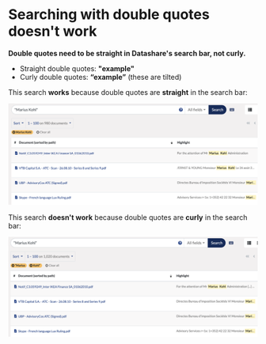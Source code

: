 # Searching with double quotes doesn't work

**Double quotes need to be straight in Datashare's search bar, not curly.**

* Straight double quotes: **"example"**
* Curly double quotes: **“example”** (these are tilted)

This search **works** because double quotes are **straight** in the search bar:

![](<../../../.gitbook/assets/Screenshot 2021-07-08 at 15.15.35 (1) (1) (1) (1) (1).png>)

This search **doesn't work** because double quotes are **curly** in the search bar:

![](../../../.gitbook/assets/screenshot-2021-07-08-at-15.13.00.png)
